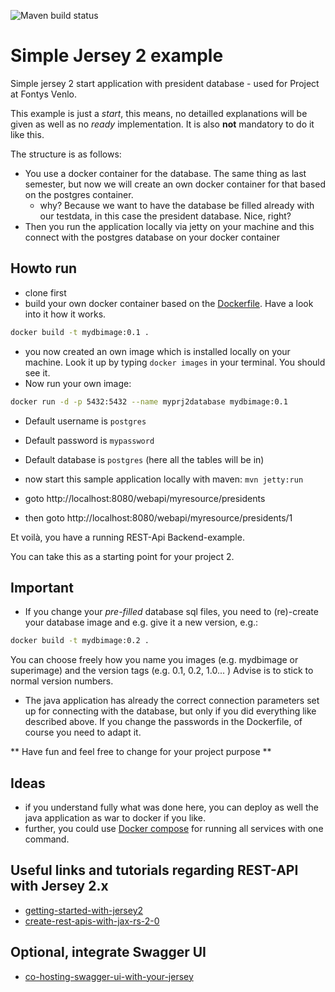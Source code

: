 ![Maven build status](https://github.com/FontysVenlo/jersey2-example/workflows/Java%20CI%20with%20Maven/badge.svg?branch=master)

# Simple Jersey 2 example
Simple jersey 2 start application with president database - used for Project at Fontys Venlo.

This example is just a *start*, this means, no detailled explanations will be given as well as no *ready* implementation. It is also **not** mandatory to do it like this.

The structure is as follows: 

- You use a docker container for the database. The same thing as last semester, but now we will create an own docker container for that based on the postgres container. 
    - why? Because we want to have the database be filled already with our testdata, in this case the president database. Nice, right?
- Then you run the application locally via jetty on your machine and this connect with the postgres database on your docker container

## Howto run

- clone first
- build your own docker container based on the [Dockerfile](Dockerfile). Have a look into it how it works. 

```bash
docker build -t mydbimage:0.1 .
```
- you now created an own image which is installed locally on your machine. Look it up by typing ```docker images``` in your terminal. You should see it. 
- Now run your own image:
```bash
docker run -d -p 5432:5432 --name myprj2database mydbimage:0.1
```
- Default username is `postgres`
- Default password is `mypassword`
- Default database is `postgres` (here all the tables will be in)

- now start this sample application locally with maven: ```mvn jetty:run```
- goto http://localhost:8080/webapi/myresource/presidents
- then goto http://localhost:8080/webapi/myresource/presidents/1

Et voilà, you have a running REST-Api Backend-example. 

You can take this as a starting point for your project 2. 

## Important

- If you change your *pre-filled* database sql files, you need to (re)-create your database image and e.g. give it a new version, e.g.: 
```bash
docker build -t mydbimage:0.2 .
```

You can choose freely how you name you images (e.g. mydbimage or superimage) and the version tags (e.g. 0.1, 0.2, 1.0... )
Advise is to stick to normal version numbers.

- The java application has already the correct connection parameters set up for connecting with the database, but only if you did everything like described above. If you change the passwords in the Dockerfile, of course you need to adapt it. 

** Have fun and feel free to change for your project purpose **

## Ideas

- if you understand fully what was done here, you can deploy as well the java application as war to docker if you like. 
- further, you could use [Docker compose](https://docs.docker.com/compose/) for running all services with one command.

## Useful links and tutorials regarding REST-API with Jersey 2.x

- [getting-started-with-jersey2](https://psamsotha.github.io/jersey/2015/10/10/getting-started-with-jersey2.html)
- [create-rest-apis-with-jax-rs-2-0](https://restfulapi.net/create-rest-apis-with-jax-rs-2-0/)

## Optional, integrate Swagger UI
- [co-hosting-swagger-ui-with-your-jersey](https://medium.com/shark-bytes/co-hosting-swagger-ui-with-your-jersey-rest-api-using-maven-dependencies-44d88ae85bf8)
